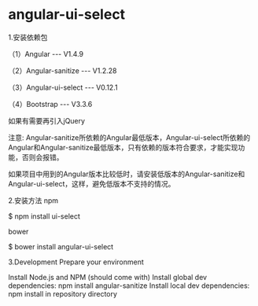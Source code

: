 # angular-ui-select
1.安装依赖包

（1）Angular  ---   V1.4.9

（2）Angular-sanitize  ---  V1.2.28

（3）Angular-ui-select  ---  V0.12.1

（4）Bootstrap  ---  V3.3.6

如果有需要再引入jQuery

注意: Angular-sanitize所依赖的Angular最低版本，Angular-ui-select所依赖的Angular和Angular-sanitize最低版本，只有依赖的版本符合要求，才能实现功能，否则会报错。

如果项目中用到的Angular版本比较低时，请安装低版本的Angular-sanitize和Angular-ui-select，这样，避免低版本不支持的情况。

2.安装方法
npm

$ npm install ui-select

bower

$ bower install angular-ui-select

3.Development
Prepare your environment

Install Node.js and NPM (should come with)
Install global dev dependencies: npm install angular-sanitize
Install local dev dependencies: npm install in repository directory
